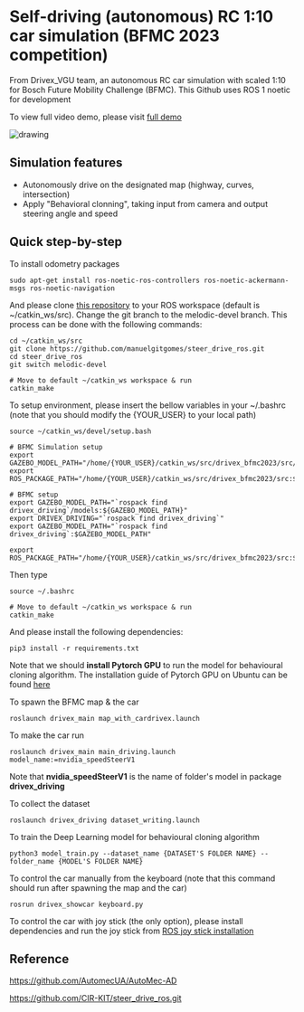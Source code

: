# Self-driving (autonomous) RC 1:10 car simulation (BFMC 2023 competition)

From Drivex_VGU team, an autonomous RC car simulation with scaled 1:10 for Bosch Future Mobility Challenge (BFMC). This Github uses ROS 1 noetic for development

To view full video demo, please visit [full demo](https://drive.google.com/file/d/12H4Xb3J2VLrR2vHwT21acXhTvu6A2s-H/view)

<img src="./images/demo_final_trim.gif" alt="drawing" width="" height=""/>

## Simulation features
- Autonomously drive on the designated map (highway, curves, intersection)
- Apply "Behavioral clonning", taking input from camera and output steering angle and speed 

## Quick step-by-step
To install odometry packages
```
sudo apt-get install ros-noetic-ros-controllers ros-noetic-ackermann-msgs ros-noetic-navigation
```

And please clone [this repository](https://github.com/CIR-KIT/steer_drive_ros) to your ROS workspace (default is ~/catkin_ws/src). Change the git branch to the melodic-devel branch. This process can be done with the following commands:
```
cd ~/catkin_ws/src
git clone https://github.com/manuelgitgomes/steer_drive_ros.git
cd steer_drive_ros
git switch melodic-devel

# Move to default ~/catkin_ws workspace & run
catkin_make
```

To setup environment, please insert the bellow variables in your ~/.bashrc (note that you should modify the {YOUR_USER} to your local path)

```
source ~/catkin_ws/devel/setup.bash

# BFMC Simulation setup
export GAZEBO_MODEL_PATH="/home/{YOUR_USER}/catkin_ws/src/drivex_bfmc2023/src/models_pkg:$GAZEBO_MODEL_PATH"
export ROS_PACKAGE_PATH="/home/{YOUR_USER}/catkin_ws/src/drivex_bfmc2023/src:$ROS_PACKAGE_PATH"

# BFMC setup
export GAZEBO_MODEL_PATH="`rospack find drivex_driving`/models:${GAZEBO_MODEL_PATH}"
export DRIVEX_DRIVING="`rospack find drivex_driving`"
export GAZEBO_MODEL_PATH="`rospack find drivex_driving`:$GAZEBO_MODEL_PATH"

export ROS_PACKAGE_PATH="/home/{YOUR_USER}/catkin_ws/src/drivex_bfmc2023/src:$ROS_PACKAGE_PATH"
```

Then type
```
source ~/.bashrc

# Move to default ~/catkin_ws workspace & run
catkin_make
```

And please install the following dependencies:
```
pip3 install -r requirements.txt
```
Note that we should **install Pytorch GPU** to run the model for behavioural cloning algorithm. The installation guide of Pytorch GPU on Ubuntu can be found [here](https://www.youtube.com/watch?v=4LvgOmxugFU)

To spawn the BFMC map & the car
```
roslaunch drivex_main map_with_cardrivex.launch
```

To make the car run
```
roslaunch drivex_main main_driving.launch model_name:=nvidia_speedSteerV1
```
Note that **nvidia_speedSteerV1** is the name of folder's model in package **drivex_driving**

To collect the dataset
```
roslaunch drivex_driving dataset_writing.launch
```

To train the Deep Learning model for behavioural cloning algorithm
```
python3 model_train.py --dataset_name {DATASET'S FOLDER NAME} --folder_name {MODEL'S FOLDER NAME}
```

To control the car manually from the keyboard (note that this command should run after spawning the map and the car)
```
rosrun drivex_showcar keyboard.py
```

To control the car with joy stick (the only option), please install dependencies and run the joy stick from [ROS joy stick installation](https://github.com/AutoMecUA/AutoMec-AD/wiki/Users'-guide-to-Software-installation)

## Reference
https://github.com/AutomecUA/AutoMec-AD

https://github.com/CIR-KIT/steer_drive_ros.git
